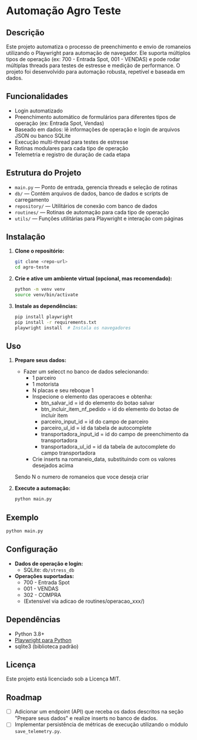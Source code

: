 # Automação Agro Teste

## Descrição

Este projeto automatiza o processo de preenchimento e envio de romaneios utilizando o Playwright para automação de navegador. Ele suporta múltiplos tipos de operação (ex: 700 - Entrada Spot, 001 - VENDAS) e pode rodar múltiplas threads para testes de estresse e medição de performance. O projeto foi desenvolvido para automação robusta, repetível e baseada em dados.

## Funcionalidades

- Login automatizado
- Preenchimento automático de formulários para diferentes tipos de operação (ex: Entrada Spot, Vendas)
- Baseado em dados: lê informações de operação e login de arquivos JSON ou banco SQLite
- Execução multi-thread para testes de estresse
- Rotinas modulares para cada tipo de operação
- Telemetria e registro de duração de cada etapa

## Estrutura do Projeto

- `main.py` — Ponto de entrada, gerencia threads e seleção de rotinas
- `db/` — Contém arquivos de dados, banco de dados e scripts de carregamento
- `repository/` — Utilitários de conexão com banco de dados
- `routines/` — Rotinas de automação para cada tipo de operação
- `utils/` — Funções utilitárias para Playwright e interação com páginas

## Instalação

1. **Clone o repositório:**
   ```bash
   git clone <repo-url>
   cd agro-teste
   ```
2. **Crie e ative um ambiente virtual (opcional, mas recomendado):**
   ```bash
   python -m venv venv
   source venv/bin/activate
   ```
3. **Instale as dependências:**
   ```bash
   pip install playwright
   pip install -r requirements.txt
   playwright install  # Instala os navegadores
   ```

## Uso

1. **Prepare seus dados:**
   - Fazer um selecct no banco de dados selecionando:
        - 1 parceiro
        - 1 motorista
        - N placas e seu reboque 1
        - Inspecione o elemento das operacoes e obtenha:
            - btn_salvar_id = id do elemento do botao salvar
            - btn_incluir_item_nf_pedido = id do elemento do botao de incluir item
            - parceiro_input_id = id do campo de parceiro
            - parceiro_ul_id = id da tabela de autocomplete
            - transportadora_input_id = id do campo de preenchimento da transportadora
            - transportadora_ul_id = id da tabela de autocomplete do campo transportadora
        - Crie inserts na romaneio_data, substituindo com os valores desejados acima


    Sendo N o numero de romaneios que voce deseja criar
2. **Execute a automação:**
   ```bash
   python main.py
   ```

## Exemplo

```python
python main.py
```

## Configuração

- **Dados de operação e login:**
  - SQLite: `db/stress_db`
- **Operações suportadas:**
  - 700 - Entrada Spot
  - 001 - VENDAS
  - 302 - COMPRA
  - (Extensível via adicao de routines/operacao_xxx/)

## Dependências

- Python 3.8+
- [Playwright para Python](https://playwright.dev/python/)
- sqlite3 (biblioteca padrão)

## Licença

Este projeto está licenciado sob a Licença MIT.

## Roadmap

- [ ] Adicionar um endpoint (API) que receba os dados descritos na seção "Prepare seus dados" e realize inserts no banco de dados.
- [ ] Implementar persistência de métricas de execução utilizando o módulo `save_telemetry.py`.
